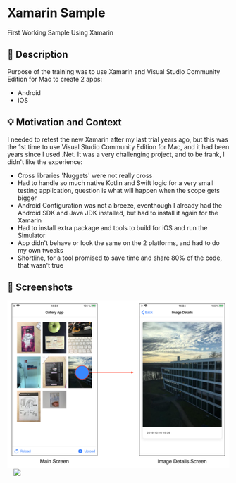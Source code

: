# Xamarin Sample
First Working Sample Using Xamarin

## :scroll: Description
Purpose of the training was to use Xamarin and Visual Studio Community Edition for Mac to create 2 apps:
  - Android
  - iOS
 
## :bulb: Motivation and Context
I needed to retest the new Xamarin after my last trial years ago, but this was the 1st time to use Visual Studio Community Edition for Mac, and it had been years since I used .Net.
It was a very challenging project, and to be frank, I didn't like the experience: 
 - Cross libraries 'Nuggets' were not really cross
 - Had to handle so much native Kotlin and Swift logic for a very small testing application, question is what will happen when the scope gets bigger 
 - Android Configuration was not a breeze, eventhough I already had the Android SDK and Java JDK installed, but had to install it again for the Xamarin
 - Had to install extra package and tools to build for iOS and run the Simulator
 - App didn't behave or look the same on the 2 platforms, and had to do my own tweaks
 - Shortline, for a tool promised to save time and share 80% of the code, that wasn't true

## :camera_flash: Screenshots
<img src="/xamarin.png" width="600">&emsp;<img src="/xamarin_android.gif" width="300">
